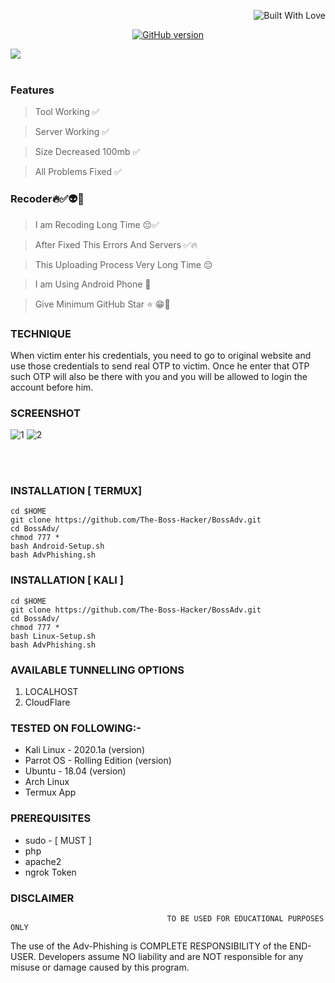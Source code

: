 <p align="right">
  <a><img title="Built With Love" src="https://forthebadge.com/images/badges/uses-html.svg" ></a>
 </p>
<p align="center">
<a href="https://github.com/Ignitetch/BossAdv/releases"><img title="GitHub version" src="https://img.shields.io/badge/version-1.0-greeb" ></a>  
</p>
<img src="https://user-images.githubusercontent.com/55870659/92557010-185f5e80-f220-11ea-8d70-6a5208433ea6.png"></a>


<br>
<br>

### Features
> Tool Working ✅

> Server Working ✅

> Size Decreased 100mb ✅

> All Problems Fixed ✅

### Recoder🔥✅👽🤗

> I am Recoding Long Time 😔✅

> After Fixed This Errors And Servers ✅🔥

> This Uploading Process Very Long Time 😔

> I am Using Android Phone 🤳

> Give Minimum GitHub Star ⭐ 😁🤭


### TECHNIQUE
When victim enter his credentials, you need to go to original website and use those credentials to send real OTP to victim. Once he enter that OTP such OTP will also be there with you and you will be allowed to login the account before him.


### SCREENSHOT 
![1](https://user-images.githubusercontent.com/55870659/92330976-02e00e00-f041-11ea-9c32-bc33d2971b06.png)
![2](https://user-images.githubusercontent.com/55870659/92331173-a8e04800-f042-11ea-8fd9-5aee83441280.png)

<br>
<br>





### INSTALLATION [ TERMUX]
```
cd $HOME 
git clone https://github.com/The-Boss-Hacker/BossAdv.git
cd BossAdv/
chmod 777 *
bash Android-Setup.sh
bash AdvPhishing.sh
```

### INSTALLATION [ KALI ]
```
cd $HOME
git clone https://github.com/The-Boss-Hacker/BossAdv.git
cd BossAdv/
chmod 777 *
bash Linux-Setup.sh
bash AdvPhishing.sh
```
### AVAILABLE TUNNELLING OPTIONS
1. LOCALHOST
2. CloudFlare 
### TESTED ON FOLLOWING:-
* Kali Linux - 2020.1a (version)
* Parrot OS - Rolling Edition (version)
* Ubuntu - 18.04 (version)
* Arch Linux
* Termux App
### PREREQUISITES
* sudo - [ MUST ]
* php
* apache2
* ngrok Token


### DISCLAIMER
                                       TO BE USED FOR EDUCATIONAL PURPOSES ONLY

The use of the Adv-Phishing is COMPLETE RESPONSIBILITY of the END-USER. Developers assume NO liability and are NOT responsible for any misuse or damage caused by this program. 
